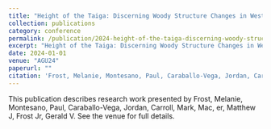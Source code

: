 ```yaml
---
title: "Height of the Taiga: Discerning Woody Structure Changes in West Alaska Biome Boundary"
collection: publications
category: conference
permalink: /publication/2024-height-of-the-taiga-discerning-woody-structure-changes-in-west-alaska-biome-boundary
excerpt: "Height of the Taiga: Discerning Woody Structure Changes in West Alaska Biome Boundary by Frost, Melanie et al."
date: 2024-01-01
venue: "AGU24"
paperurl: ""
citation: 'Frost, Melanie, Montesano, Paul, Caraballo-Vega, Jordan, Carroll, Mark, Mac, er, Matthew J, Frost Jr, Gerald V (2024). "Height of the Taiga: Discerning Woody Structure Changes in West Alaska Biome Boundary." <i>AGU24</i>.'
---
```


This publication describes research work presented by Frost, Melanie, Montesano, Paul, Caraballo-Vega, Jordan, Carroll, Mark, Mac, er, Matthew J, Frost Jr, Gerald V. See the venue for full details.
